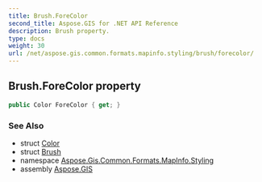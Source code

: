```yaml
---
title: Brush.ForeColor
second_title: Aspose.GIS for .NET API Reference
description: Brush property. 
type: docs
weight: 30
url: /net/aspose.gis.common.formats.mapinfo.styling/brush/forecolor/
---
```

## Brush.ForeColor property

```csharp
public Color ForeColor { get; }
```

### See Also

* struct [Color](../../color/)
* struct [Brush](../)
* namespace [Aspose.Gis.Common.Formats.MapInfo.Styling](../../brush/)
* assembly [Aspose.GIS](../../../)


